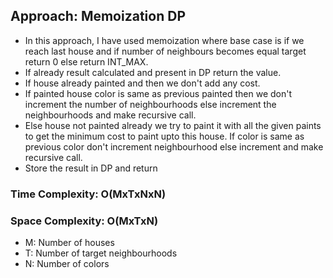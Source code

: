 ## Approach: Memoization DP
* In this approach, I have used memoization where base case is if we reach last house and if number of neighbours becomes equal target return 0 else return INT_MAX.
* If already result calculated and present in DP return the value.
* If house already painted and then we don't add any cost.
* If painted house color is same as previous painted then we don't increment the number of neighbourhoods else increment the neighbourhoods and make recursive call.
* Else house not painted already we try to paint it with all the given paints to get the minimum cost to paint upto this house. If color is same as previous color don't increment neighbourhood else increment and make recursive call.
* Store the result in DP and return
​
### Time Complexity: O(MxTxNxN)
### Space Complexity: O(MxTxN)
* M: Number of houses
* T: Number of target neighbourhoods
* N: Number of colors